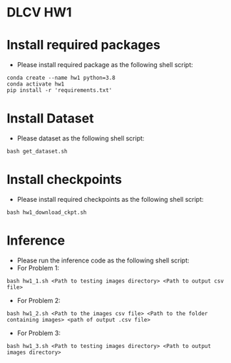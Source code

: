 # DLCV HW1 

# Install required packages
* Please install required package as the following shell script:
```shell script=
conda create --name hw1 python=3.8
conda activate hw1
pip install -r 'requirements.txt'
```

# Install Dataset
* Please dataset as the following shell script:
```shell script=
bash get_dataset.sh
```

# Install checkpoints
* Please install required checkpoints as the following shell script:
```shell script=
bash hw1_download_ckpt.sh
```

# Inference
* Please run the inference code as the following shell script: <br>
* For Problem 1:
```shell script=
bash hw1_1.sh <Path to testing images directory> <Path to output csv file> 
```
* For Problem 2:
```shell script=
bash hw1_2.sh <Path to the images csv file> <Path to the folder containing images> <path of output .csv file>
```
* For Problem 3:
```shell script=
bash hw1_3.sh <Path to testing images directory> <Path to output images directory> 
```

